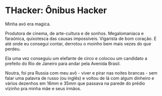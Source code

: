 # THacker: Ônibus Hacker

Minha avó era magica.

Produtora de cinema, de arte-cultura e de sonhos. Megalomaniaca e faraónica, quixotesca das causas impossíveis. Vigarista de bom coração. E até onde eu consegui contar, derrotou o moinho bem mais vezes do que perdeu.

Ela uma vez conseguiu um elefante de circo e colocou um candidato a prefeito do Rio de Janeiro para andar pela Avenida Brasil.

Noutra, foi pra Russia com meu avô - viver e pirar nas noites brancas - sem falar uma palavra de russo (ou inglês) e voltou de lá com algum dinheiro e vários dezenhos em 16mm e 35mm que passava na parede do prédio vizinho pra minha mãe e seus irmãos.


